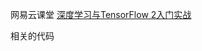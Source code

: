 网易云课堂 [深度学习与TensorFlow 2入门实战](https://study.163.com/course/courseMain.htm?courseId=1209092816&share=1&shareId=11194403)

相关的代码
